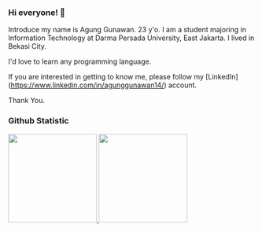 ### Hi everyone! 👋

Introduce my name is Agung Gunawan. 23 y'o.
I am a student majoring in Information Technology at Darma Persada University, East Jakarta.
I lived in Bekasi City.

I'd love to learn any programming language. 

If you are interested in getting to know me, please follow my [LinkedIn] (https://www.linkedin.com/in/agunggunawan14/) account. 

Thank You. 

### Github Statistic
<p align="left">
<a href="https://github.com/insomniagung">
  <img height="180em" src="https://github-readme-stats-eight-theta.vercel.app/api?username=insomniagung&show_icons=true&theme=algolia&include_all_commits=true&count_private=true"/>
  <img height="180em" src="https://github-readme-stats-eight-theta.vercel.app/api/top-langs/?username=insomniagung&layout=compact&langs_count=8&theme=algolia"/>
</a>
</p>
